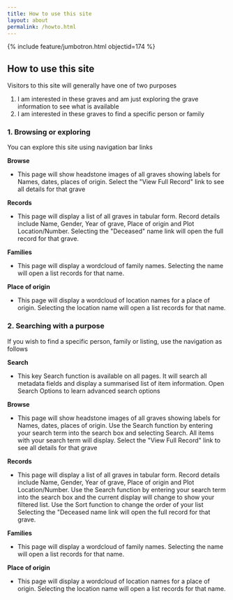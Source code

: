 ```yaml
---
title: How to use this site
layout: about
permalink: /howto.html
---
```

{% include feature/jumbotron.html objectid=174 %}

## How to use this site

Visitors to this site will generally have one of two purposes
1. I am interested in these graves and am just exploring the grave information to see what is available
2. I am interested in these graves to find a specific person or family

### 1. Browsing or exploring ###
You can explore this site using navigation bar links

**Browse**
- This page will show headstone images of all graves showing labels for Names, dates, places of origin.
Select the "View Full Record" link to see all details for that grave
	
**Records**
- This page will display a list of all graves in tabular form. 
Record details include Name, Gender, Year of grave, Place of origin and Plot Location/Number.
Selecting the "Deceased" name link will open the full record for that grave.
	
**Families**
- This page will display a wordcloud of family names.
Selecting the name will open a list records for that name.
	
**Place of origin**
- This page will display a wordcloud of location names for a place of origin.
Selecting the location name will open a list records for that name.

### 2. Searching with a purpose ###
If you wish to find a specific person, family or listing, use the navigation as follows

**Search**
- This key Search function is available on all pages. 
It will search all metadata fields and display a summarised list of item information.
Open Search Options to learn advanced search options

**Browse**
- This page will show headstone images of all graves showing labels for Names, dates, places of origin.
Use the Search function by entering your search term into the search box and selecting Search.
All items with your search term will display.
Select the "View Full Record" link to see all details for that grave

**Records**
- This page will display a list of all graves in tabular form. Record details include Name, Gender, Year of grave, Place of origin and Plot Location/Number.
Use the Search function by entering your search term into the search box and the current display will change to show your filtered list.
Use the Sort function to change the order of your list
Selecting the "Deceased name link will open the full record for that grave.
	
**Families**
- This page will display a wordcloud of family names.
Selecting the name will open a list records for that name.
	
**Place of origin**
- This page will display a wordcloud of location names for a place of origin.
Selecting the location name will open a list records for that name.
